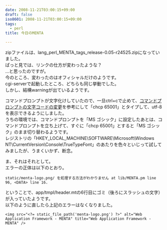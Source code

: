 ```yaml
---
date: 2008-11-21T03:00:15+09:00
draft: false
iso8601: 2008-11-21T03:00:15+09:00
tags:
  - perl
title: 今日のMENTA

---
```


zipファイルは、lang_perl_MENTA_tags_release-0.05-r24525.zipになっていました。  
ぱっと見では、リンクの仕方が変わったような？  
...と思ったのですが。  
今のところ、変わったのはオフィシャルだけのようです。  
cgi-serverで起動したところ、どちらも同じ挙動でした。  
しかし、結構warningが出ているようです。  

コマンドプロンプトが文字化けしていたので、一旦ctrl+cで止めて、[コマンドプロンプトの文字コードの変更](http://d.hatena.ne.jp/perlcodesample/20080706/1215291523)を参考にして「chcp 65001」とタイプして、utf-8を表示できるようにしました。  
うちの環境では、コマンドプロンプトを「MS ゴシック」に設定したあとは、コマンドプロンプトを立ち上げて、すぐに「chcp 65001」とすると「MS ゴシック」のまま切り替わるようです。  
レジストリの「HKEY_LOCAL_MACHINE\SOFTWARE\Microsoft\Windows NT\CurrentVersion\Console\TrueTypeFont」のあたりを色々といじって試してみましたが、うまくいかず、断念。  

ま、それはそれとして。  
エラーの正体は以下のとおり。

```text
static/menta-logo.png/ を処理する方法がわかりません at lib/MENTA.pm line 96, <DATA> line 16.
```

ということで、app/tmpl/header.mtの6行目にゴミ（後ろにスラッシュの文字）が入っていたようです。  
以下のように直したら上記のエラーはなくなりました。

```text
<img src="<?= static_file_path('menta-logo.png') ?>" alt="Web Application Framework - MENTA" title="Web Application Framework - MENTA" />
```
